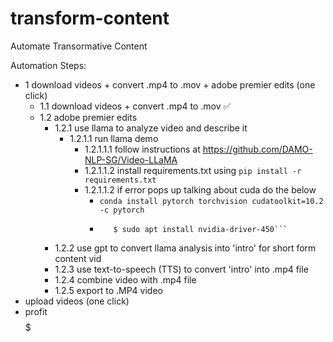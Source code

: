 # transform-content
Automate Transormative Content

Automation Steps:

- 1 download videos + convert .mp4 to .mov + adobe premier edits (one click) 
  - 1.1 download videos + convert .mp4 to .mov :white_check_mark:
  - 1.2 adobe premier edits
    - 1.2.1 use llama to analyze video and describe it
      - 1.2.1.1 run llama demo
        - 1.2.1.1.1 follow instructions at https://github.com/DAMO-NLP-SG/Video-LLaMA
        - 1.2.1.1.2 install requirements.txt using ```pip install -r requirements.txt```
        - 1.2.1.1.2 if error pops up talking about cuda do the below
          - ```conda install pytorch torchvision cudatoolkit=10.2 -c pytorch```
          - ```$ sudo add-apt-repository ppa:graphics-drivers/ppa
               $ sudo apt install nvidia-driver-450```
    - 1.2.2 use gpt to convert llama analysis into 'intro' for short form content vid
    - 1.2.3 use text-to-speech (TTS) to convert 'intro' into .mp4 file
    - 1.2.4 combine video with .mp4 file
    - 1.2.5 export to .MP4 video
- upload videos (one click)
- profit $$$$$
